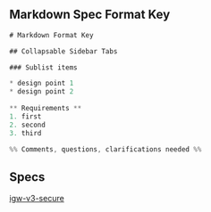 ## Markdown Spec Format Key

```javascript
# Markdown Format Key

## Collapsable Sidebar Tabs

### Sublist items

* design point 1
* design point 2
 
** Requirements **
1. first
2. second
3. third

%% Comments, questions, clarifications needed %%
```
## Specs
[igw-v3-secure](https://barrettjflowers.github.io/indygateway-specs/IGW%20v3%20Secure%20Spec)